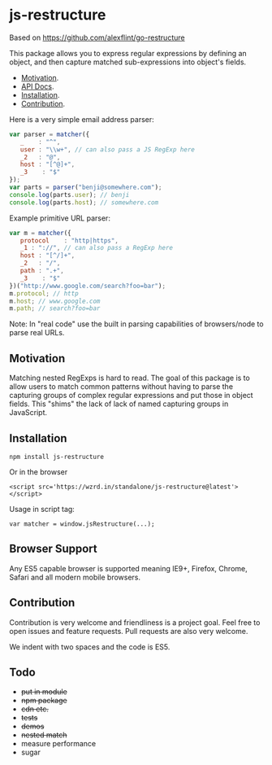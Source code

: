 # js-restructure

Based on https://github.com/alexflint/go-restructure

This package allows you to express regular expressions by defining an object, and then capture matched sub-expressions into object's fields.

 - [Motivation](https://github.com/benjamingr/js-restructure#motivation).
 - [API Docs](https://github.com/benjamingr/js-restructure/blob/master/API.md).
 - [Installation](https://github.com/benjamingr/js-restructure#installation).
 - [Contribution](https://github.com/benjamingr/js-restructure#contribution).

Here is a very simple email address parser:

```js
var parser = matcher({
   _    : "^",
   user : "\\w+", // can also pass a JS RegExp here
   _2   : "@",
   host : "[^@]+",
   _3    : "$"
});
var parts = parser("benji@somewhere.com");
console.log(parts.user); // benji
console.log(parts.host); // somewhere.com
```

Example primitive URL parser:

```js
var m = matcher({
   protocol    : "http|https",
   _1 : "://", // can also pass a RegExp here
   host : "[^/]+",
   _2   : "/",
   path : ".+",
   _3    : "$"
})("http://www.google.com/search?foo=bar");
m.protocol; // http
m.host; // www.google.com
m.path; // search?foo=bar
```

Note: In "real code" use the built in parsing capabilities of browsers/node to parse real URLs. 


## Motivation

Matching nested RegExps is hard to read. The goal of this package is to allow users to match common patterns without having to parse the capturing groups of complex regular expressions and put those in object fields. This "shims" the lack of lack of named capturing groups in JavaScript. 

## Installation

    npm install js-restructure

Or in the browser

    <script src='https://wzrd.in/standalone/js-restructure@latest'></script>

Usage in script tag:
    
    var matcher = window.jsRestructure(...);

## Browser Support

Any ES5 capable browser is supported meaning IE9+, Firefox, Chrome, Safari and all modern mobile browsers.

## Contribution

Contribution is very welcome and friendliness is a project goal. Feel free to open issues and feature requests. Pull requests are also very welcome.

We indent with two spaces and the code is ES5.

## Todo

 - <s>put in module</s>
 - <s>npm package</s>
 - <s>cdn etc.</s>
 - <s>tests</s>
 - <s>demos</s>
 - <s>nested match</s>
 - measure performance
 - sugar


